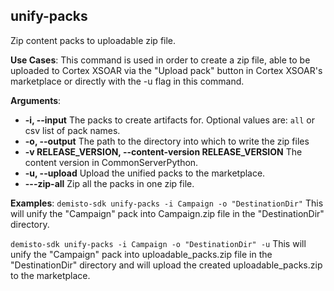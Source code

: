 ## unify-packs

Zip content packs to uploadable zip file.

**Use Cases**:
This command is used in order to create a zip file, able to be uploaded to Cortex XSOAR via the
"Upload pack" button in Cortex XSOAR's marketplace or directly with the -u flag in this command.

**Arguments**:
* **-i, --input**
  The packs to create artifacts for. Optional values are: `all` or csv list of pack names.
* **-o, --output**
  The path to the directory into which to write the zip files
* **-v RELEASE_VERSION, --content-version RELEASE_VERSION**
  The content version in CommonServerPython.
* **-u, --upload**
  Upload the unified packs to the marketplace.
* **---zip-all**
  Zip all the packs in one zip file.

**Examples**:
`demisto-sdk unify-packs -i Campaign -o "DestinationDir"`
This will unify the "Campaign" pack into Campaign.zip file in the "DestinationDir" directory.

`demisto-sdk unify-packs -i Campaign -o "DestinationDir" -u`
This will unify the "Campaign" pack into uploadable_packs.zip file in the "DestinationDir" directory
and will upload the created uploadable_packs.zip to the marketplace.
